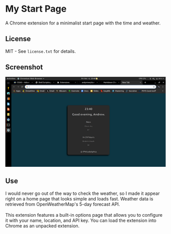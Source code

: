 # My Start Page
A Chrome extension for a minimalist start page with the time and weather.
## License
MIT - See `license.txt` for details.
## Screenshot
![Start page screenshot](./assets/screenshot.png "Start page screenshot")
## Use
I would never go out of the way to check the weather, so I made it appear right on a home page that looks simple and loads fast. Weather data is retrieved from OpenWeatherMap's 5-day forecast API.
<br/><br/>
This extension features a built-in options page that allows you to configure it with your name, location, and API key. You can load the extension into Chrome as an unpacked extension.
